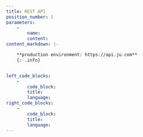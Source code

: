 ```yaml
---
title: REST API
position_number: 1
parameters:
    -
        name:
        content:
content_markdown: |-

    **production environment: https://api.ju.com**
    {: .info}


left_code_blocks:
    -
        code_block:
        title:
        language:
right_code_blocks:
    -
        code_block:
        title:
        language:
---
```

